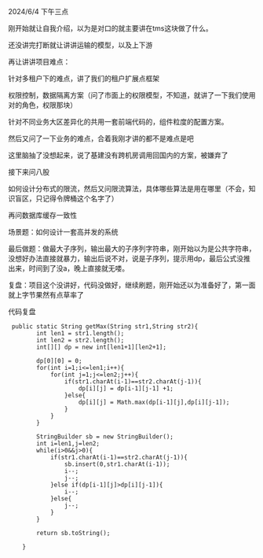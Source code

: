 


2024/6/4 下午三点


刚开始就让自我介绍，以为是对口的就主要讲在tms这块做了什么。


还没讲完打断就让讲讲运输的模型，以及上下游


再让讲讲项目难点：

针对多租户下的难点，讲了我们的租户扩展点框架

权限控制，数据隔离方案（问了市面上的权限模型，不知道，就讲了一下我们使用对的角色，权限那块）

针对不同业务大区差异化的共用一套前端代码的，组件粒度的配置方案。

然后又问了一下业务的难点，合着我刚才讲的都不是难点是吧

这里脑抽了没想起来，说了基建没有跨机房调用回国内的方案，被嫌弃了


接下来问八股


如何设计分布式的限流，然后又问限流算法，具体哪些算法是用在哪里（不会，知识盲区，只记得令牌桶这个名字了）

再问数据库缓存一致性

场景题：如何设计一套高并发的系统

最后做题：做最大子序列，输出最大的子序列字符串，刚开始以为是公共字符串，没想好办法直接就暴力，输出后说不对，说是子序列，提示用dp，最后公式没推出来，时间到了没a，晚上直接就无喽。

复盘：项目这个没讲好，代码没做好，继续刷题，刚开始还以为准备好了，第一面就上字节果然有点草率了

代码复盘

```
 public static String getMax(String str1,String str2){
        int len1 = str1.length();
        int len2 = str2.length();
        int[][] dp = new int[len1+1][len2+1];

        dp[0][0] = 0;
        for(int i=1;i<=len1;i++){
            for(int j=1;j<=len2;j++){
                if(str1.charAt(i-1)==str2.charAt(j-1)){
                    dp[i][j] = dp[i-1][j-1] +1;
                }else{
                    dp[i][j] = Math.max(dp[i-1][j],dp[i][j-1]);
                }
            }
        }

        StringBuilder sb = new StringBuilder();
        int i=len1,j=len2;
        while(i>0&&j>0){
            if(str1.charAt(i-1)==str2.charAt(j-1)){
                sb.insert(0,str1.charAt(i-1));
                i--;
                j--;
            }else if(dp[i-1][j]>dp[i][j-1]){
                i--;
            }else{
                j--;
            }
        }

        return sb.toString();

    }